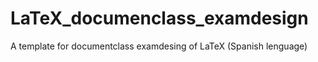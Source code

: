 # LaTeX_documenclass_examdesign
A template for documentclass examdesing of LaTeX (Spanish lenguage)

![]()

